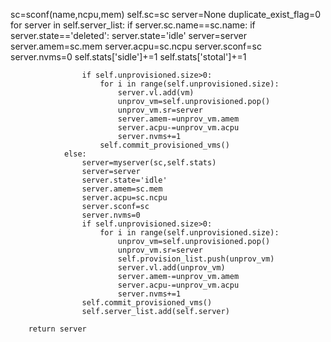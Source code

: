 sc=sconf(name,ncpu,mem)
        self.sc=sc
        server=None
        duplicate_exist_flag=0
        for server in self.server_list:
            if server.sc.name==sc.name:
                if server.state=='deleted':
                    server.state='idle'
                    server=server
                    server.amem=sc.mem
                    server.acpu=sc.ncpu
                    server.sconf=sc
                    server.nvms=0
                    self.stats['sidle']+=1
                    self.stats['stotal']+=1
                    
                    if self.unprovisioned.size>0:
                        for i in range(self.unprovisioned.size):
                            server.vl.add(vm)
                            unprov_vm=self.unprovisioned.pop()
                            unprov_vm.sr=server
                            server.amem-=unprov_vm.amem
                            server.acpu-=unprov_vm.acpu
                            server.nvms+=1
                        self.commit_provisioned_vms()
                else:
                    server=myserver(sc,self.stats)
                    server=server
                    server.state='idle'
                    server.amem=sc.mem
                    server.acpu=sc.ncpu
                    server.sconf=sc
                    server.nvms=0
                    if self.unprovisioned.size>0:
                        for i in range(self.unprovisioned.size):
                            unprov_vm=self.unprovisioned.pop()
                            unprov_vm.sr=server
                            self.provision_list.push(unprov_vm)
                            server.vl.add(unprov_vm)
                            server.amem-=unprov_vm.amem
                            server.acpu-=unprov_vm.acpu
                            server.nvms+=1
                    self.commit_provisioned_vms()
                    self.server_list.add(self.server)

        return server